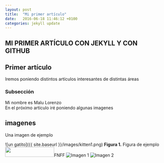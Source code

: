 ```yaml
---
layout: post
title:  "Mi primer artículo"
date:   2016-06-18 11:46:12 +0100
categories: jekyll update
---
```

<h2>MI PRIMER ARTÍCULO CON JEKYLL  Y CON GITHUB</h2>

## Primer artículo
Iremos poniendo distintos artículos interesantes de distintas áreas

### Subsección
Mi nombre es Malu Lorenzo  
En el próximo artículo iré poniendo algunas imagenes

## imagenes

 Una imagen  de ejemplo <br/>

![un gatito]({{ site.baseurl }}/images/kitten1.png)
**Figura 1.** Figura de ejemplo
<img src="../images/kitten2.png" width="160" height="32">FNFF</img>
![Imagen 1][1]  ![Imagen 2][2]

 [1]: ../images/kitten.png
 [2]: ../images/kitten1.png "scaphandre"


